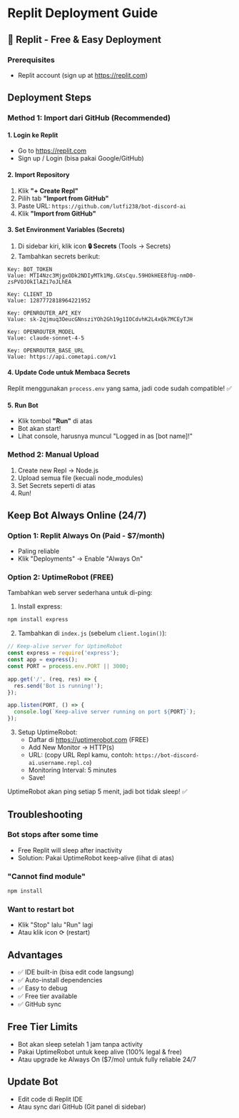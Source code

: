 # Replit Deployment Guide

## 🎯 Replit - Free & Easy Deployment

### Prerequisites
- Replit account (sign up at https://replit.com)

## Deployment Steps

### Method 1: Import dari GitHub (Recommended)

#### 1. Login ke Replit
- Go to https://replit.com
- Sign up / Login (bisa pakai Google/GitHub)

#### 2. Import Repository
1. Klik **"+ Create Repl"**
2. Pilih tab **"Import from GitHub"**
3. Paste URL: `https://github.com/lutfi238/bot-discord-ai`
4. Klik **"Import from GitHub"**

#### 3. Set Environment Variables (Secrets)
1. Di sidebar kiri, klik icon **🔒 Secrets** (Tools → Secrets)
2. Tambahkan secrets berikut:

```
Key: BOT_TOKEN
Value: MTI4Nzc3MjgxODk2NDIyMTk1Mg.GXsCqu.59HOkHEE8fUg-nmD0-zsPVOJOkIlAZi7oJLhEA

Key: CLIENT_ID
Value: 1287772818964221952

Key: OPENROUTER_API_KEY
Value: sk-2qjmuq3OeucGNnsziYOh2Gh19g1IOCdvhK2L4xQk7MCEyTJH

Key: OPENROUTER_MODEL
Value: claude-sonnet-4-5

Key: OPENROUTER_BASE_URL
Value: https://api.cometapi.com/v1
```

#### 4. Update Code untuk Membaca Secrets
Replit menggunakan `process.env` yang sama, jadi code sudah compatible! ✅

#### 5. Run Bot
- Klik tombol **"Run"** di atas
- Bot akan start!
- Lihat console, harusnya muncul "Logged in as [bot name]!"

### Method 2: Manual Upload

1. Create new Repl → Node.js
2. Upload semua file (kecuali node_modules)
3. Set Secrets seperti di atas
4. Run!

## Keep Bot Always Online (24/7)

### Option 1: Replit Always On (Paid - $7/month)
- Paling reliable
- Klik "Deployments" → Enable "Always On"

### Option 2: UptimeRobot (FREE)
Tambahkan web server sederhana untuk di-ping:

1. Install express:
```bash
npm install express
```

2. Tambahkan di `index.js` (sebelum `client.login()`):
```javascript
// Keep-alive server for UptimeRobot
const express = require('express');
const app = express();
const PORT = process.env.PORT || 3000;

app.get('/', (req, res) => {
  res.send('Bot is running!');
});

app.listen(PORT, () => {
  console.log(`Keep-alive server running on port ${PORT}`);
});
```

3. Setup UptimeRobot:
   - Daftar di https://uptimerobot.com (FREE)
   - Add New Monitor → HTTP(s)
   - URL: (copy URL Repl kamu, contoh: `https://bot-discord-ai.username.repl.co`)
   - Monitoring Interval: 5 minutes
   - Save!

UptimeRobot akan ping setiap 5 menit, jadi bot tidak sleep! ✅

## Troubleshooting

### Bot stops after some time
- Free Replit will sleep after inactivity
- Solution: Pakai UptimeRobot keep-alive (lihat di atas)

### "Cannot find module"
```bash
npm install
```

### Want to restart bot
- Klik "Stop" lalu "Run" lagi
- Atau klik icon ⟳ (restart)

## Advantages
- ✅ IDE built-in (bisa edit code langsung)
- ✅ Auto-install dependencies
- ✅ Easy to debug
- ✅ Free tier available
- ✅ GitHub sync

## Free Tier Limits
- Bot akan sleep setelah 1 jam tanpa activity
- Pakai UptimeRobot untuk keep alive (100% legal & free)
- Atau upgrade ke Always On ($7/mo) untuk fully reliable 24/7

## Update Bot
- Edit code di Replit IDE
- Atau sync dari GitHub (Git panel di sidebar)
